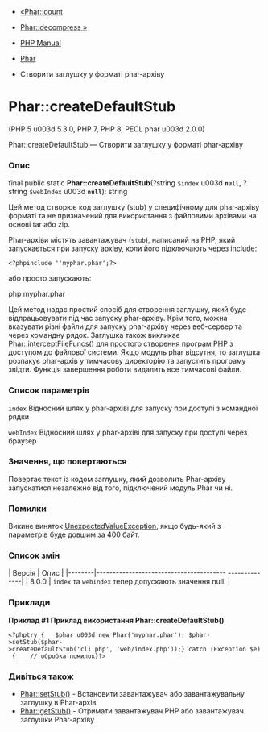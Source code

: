 - [«Phar::count](phar.count.md)
- [Phar::decompress »](phar.decompress.md)

- [PHP Manual](index.md)
- [Phar](class.phar.md)
- Створити заглушку у форматі phar-архіву

# Phar::createDefaultStub

(PHP 5 u003d 5.3.0, PHP 7, PHP 8, PECL phar u003d 2.0.0)

Phar::createDefaultStub — Створити заглушку у форматі phar-архіву

### Опис

final public static **Phar::createDefaultStub**(?string `$index` u003d
**`null`**, ?string `$webIndex` u003d **`null`**): string

Цей метод створює код заглушку (stub) у специфічному для phar-архіву
форматі та не призначений для використання з файловими архівами на
основі tar або zip.

Phar-архіви містять завантажувач (`stub`), написаний на PHP, який
запускається при запуску архіву, коли його підключають через include:

`<?phpinclude ''myphar.phar';?> `

або просто запускають:

php myphar.phar

Цей метод надає простий спосіб для створення заглушку, який
буде відпрацьовувати під час запуску phar-архіву. Крім того, можна вказувати
різні файли для запуску phar-архіву через веб-сервер та через командну
рядок. Заглушка також викликає
[Phar::interceptFileFuncs()](phar.interceptfilefuncs.md) для простого
створення програм PHP з доступом до файлової системи. Якщо модуль phar
відсутня, то заглушка розпакує phar-архів у тимчасову директорію та
запустить програму звідти. Функція завершення роботи видалить все
тимчасові файли.

### Список параметрів

`index`
Відносний шлях у phar-архіві для запуску при доступі з командної
рядки

`webIndex`
Відносний шлях у phar-архіві для запуску при доступі через браузер

### Значення, що повертаються

Повертає текст із кодом заглушку, який дозволить Phar-архіву
запускатися незалежно від того, підключений модуль Phar чи ні.

### Помилки

Викине виняток
[UnexpectedValueException](class.unexpectedvalueexception.md), якщо
будь-який з параметрів буде довшим за 400 байт.

### Список змін

| Версія | Опис |
|--------|---------------------------------------- --------------|
| 8.0.0 | `index` та `webIndex` тепер допускають значення null. |

### Приклади

**Приклад #1 Приклад використання **Phar::createDefaultStub()****

`<?phptry {   $phar u003d new Phar('myphar.phar'); $phar->setStub($phar->createDefaultStub('cli.php', 'web/index.php'));} catch (Exception $e) {    // обробка помилок}?> `

### Дивіться також

- [Phar::setStub()](phar.setstub.md) - Встановити завантажувач або
завантажувальну заглушку в Phar-архів
- [Phar::getStub()](phar.getstub.md) - Отримати завантажувач PHP або
завантажувач заглушки Phar-архіву
